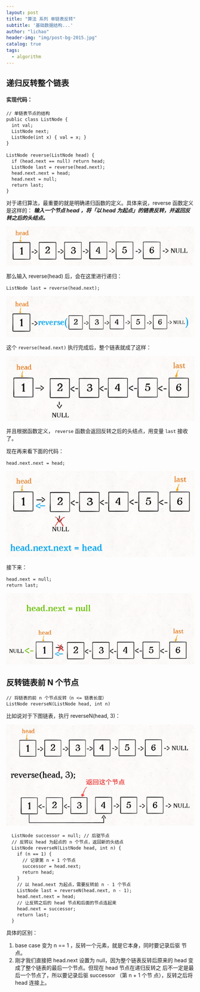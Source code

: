 ```yaml
---
layout: post
title: "算法 系列 单链表反转"
subtitle: '基础数据结构...'
author: "lichao"
header-img: "img/post-bg-2015.jpg"
catalog: true
tags:
  - algorithm
---
```



## 递归反转整个链表
#### 实现代码：
```
// 单链表节点的结构
public class ListNode {
  int val;
  ListNode next;
  ListNode(int x) { val = x; }
}

ListNode reverse(ListNode head) {
  if (head.next == null) return head;
  ListNode last = reverse(head.next);
  head.next.next = head;
  head.next = null;
  return last;
}
```

对于递归算法，最重要的就是明确递归函数的定义。具体来说，reverse 函数定义是这样的：
***输⼊⼀个节点 head ，将「以 head 为起点」的链表反转，并返回反转之后的头结点。***

![algorithm](/img/algorithm/11.png)

那么输⼊ reverse(head) 后，会在这⾥进⾏递归：

```
ListNode last = reverse(head.next);
```

![algorithm](/img/algorithm/12.png)

这个 ```reverse(head.next)``` 执⾏完成后，整个链表就成了这样：

![algorithm](/img/algorithm/13.png)

并且根据函数定义， ```reverse``` 函数会返回反转之后的头结点，⽤变量 ```last``` 接收了。

现在再来看下⾯的代码：

```
head.next.next = head;
```
![algorithm](/img/algorithm/14.png)

接下来：

```
head.next = null;
return last;
```

![algorithm](/img/algorithm/15.png)

## 反转链表前 N 个节点

```
// 将链表的前 n 个节点反转（n <= 链表⻓度）
ListNode reverseN(ListNode head, int n)
```

⽐如说对于下图链表，执⾏ reverseN(head, 3)：

![algorithm](/img/algorithm/16.png)

```
  ListNode successor = null; // 后驱节点
  // 反转以 head 为起点的 n 个节点，返回新的头结点
  ListNode reverseN(ListNode head, int n) {
    if (n == 1) {
      // 记录第 n + 1 个节点
      successor = head.next;
      return head;
    }
    // 以 head.next 为起点，需要反转前 n - 1 个节点
    ListNode last = reverseN(head.next, n - 1);
    head.next.next = head;
    // 让反转之后的 head 节点和后⾯的节点连起来
    head.next = successor;
    return last;
  }
```

具体的区别：
1. base case 变为 n == 1 ，反转⼀个元素，就是它本⾝，同时要记录后驱
节点。
2. 刚才我们直接把 head.next 设置为 null，因为整个链表反转后原来的
head 变成了整个链表的最后⼀个节点。但现在 head 节点在递归反转之
后不⼀定是最后⼀个节点了，所以要记录后驱 successor （第 n + 1 个节
点），反转之后将 head 连接上。